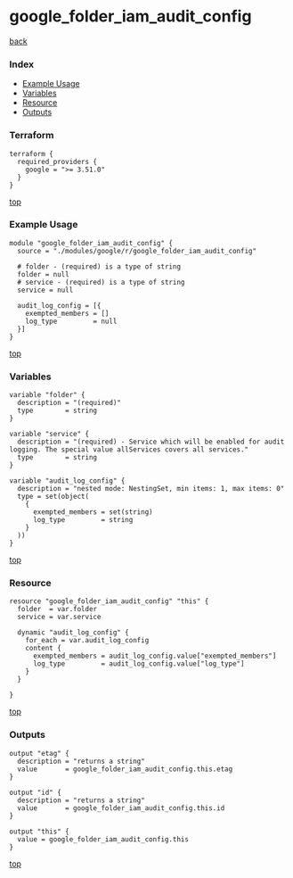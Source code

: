 # google_folder_iam_audit_config

[back](../google.md)

### Index

- [Example Usage](#example-usage)
- [Variables](#variables)
- [Resource](#resource)
- [Outputs](#outputs)

### Terraform

```hcl
terraform {
  required_providers {
    google = ">= 3.51.0"
  }
}
```

[top](#index)

### Example Usage

```hcl
module "google_folder_iam_audit_config" {
  source = "./modules/google/r/google_folder_iam_audit_config"

  # folder - (required) is a type of string
  folder = null
  # service - (required) is a type of string
  service = null

  audit_log_config = [{
    exempted_members = []
    log_type         = null
  }]
}
```

[top](#index)

### Variables

```hcl
variable "folder" {
  description = "(required)"
  type        = string
}

variable "service" {
  description = "(required) - Service which will be enabled for audit logging. The special value allServices covers all services."
  type        = string
}

variable "audit_log_config" {
  description = "nested mode: NestingSet, min items: 1, max items: 0"
  type = set(object(
    {
      exempted_members = set(string)
      log_type         = string
    }
  ))
}
```

[top](#index)

### Resource

```hcl
resource "google_folder_iam_audit_config" "this" {
  folder  = var.folder
  service = var.service

  dynamic "audit_log_config" {
    for_each = var.audit_log_config
    content {
      exempted_members = audit_log_config.value["exempted_members"]
      log_type         = audit_log_config.value["log_type"]
    }
  }

}
```

[top](#index)

### Outputs

```hcl
output "etag" {
  description = "returns a string"
  value       = google_folder_iam_audit_config.this.etag
}

output "id" {
  description = "returns a string"
  value       = google_folder_iam_audit_config.this.id
}

output "this" {
  value = google_folder_iam_audit_config.this
}
```

[top](#index)